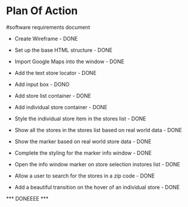 # Plan Of Action
#software requirements document

- Create Wireframe - DONE

- Set up the base HTML structure - DONE

- Import Google Maps into the window - DONE

- Add the text store locator - DONE

- Add input box - DONO

- Add store list container - DONE

- Add individual store container - DONE

- Style the individual store item in the stores list - DONE

- Show all the stores in the stores list based on real world data - DONE

- Show the marker based on real world store data - DONE

- Complete the styling for the marker info window - DONE

- Open the info window marker on store selection instores list - DONE

- Allow a user to search for the stores in a zip code - DONE

- Add a beautiful transition on the hover of an individual store - DONE

*** DONEEEE ***